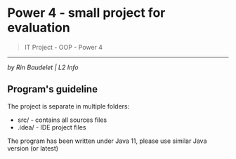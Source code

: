 # Power 4 - small project for evaluation #
> IT Project - OOP - Power 4 <br/>

* * *
*by Rin Baudelet | L2 Info* <br/>

## Program's guideline
The project is separate in multiple folders:
- src/ - contains all sources files
- .idea/ - IDE project files

The program has been written under Java 11, please use similar Java version (or latest)